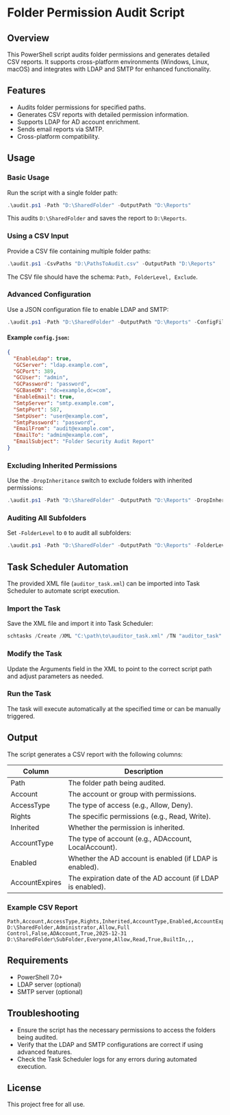 # Folder Permission Audit Script

## Overview
This PowerShell script audits folder permissions and generates detailed CSV reports. It supports cross-platform environments (Windows, Linux, macOS) and integrates with LDAP and SMTP for enhanced functionality.

## Features
- Audits folder permissions for specified paths.
- Generates CSV reports with detailed permission information.
- Supports LDAP for AD account enrichment.
- Sends email reports via SMTP.
- Cross-platform compatibility.

## Usage

### Basic Usage
Run the script with a single folder path:

```powershell
.\audit.ps1 -Path "D:\SharedFolder" -OutputPath "D:\Reports"
```
This audits `D:\SharedFolder` and saves the report to `D:\Reports`.

### Using a CSV Input
Provide a CSV file containing multiple folder paths:

```powershell
.\audit.ps1 -CsvPaths "D:\PathsToAudit.csv" -OutputPath "D:\Reports"
```
The CSV file should have the schema: `Path, FolderLevel, Exclude`.

### Advanced Configuration
Use a JSON configuration file to enable LDAP and SMTP:

```powershell
.\audit.ps1 -Path "D:\SharedFolder" -OutputPath "D:\Reports" -ConfigFile "config.json"
```

#### Example `config.json`:
```json
{
  "EnableLdap": true,
  "GCServer": "ldap.example.com",
  "GCPort": 389,
  "GCUser": "admin",
  "GCPassword": "password",
  "GCBaseDN": "dc=example,dc=com",
  "EnableEmail": true,
  "SmtpServer": "smtp.example.com",
  "SmtpPort": 587,
  "SmtpUser": "user@example.com",
  "SmtpPassword": "password",
  "EmailFrom": "audit@example.com",
  "EmailTo": "admin@example.com",
  "EmailSubject": "Folder Security Audit Report"
}
```

### Excluding Inherited Permissions
Use the `-DropInheritance` switch to exclude folders with inherited permissions:

```powershell
.\audit.ps1 -Path "D:\SharedFolder" -OutputPath "D:\Reports" -DropInheritance
```

### Auditing All Subfolders
Set `-FolderLevel` to `0` to audit all subfolders:

```powershell
.\audit.ps1 -Path "D:\SharedFolder" -OutputPath "D:\Reports" -FolderLevel 0
```

## Task Scheduler Automation
The provided XML file (`auditor_task.xml`) can be imported into Task Scheduler to automate script execution.

### Import the Task
Save the XML file and import it into Task Scheduler:

```powershell
schtasks /Create /XML "C:\path\to\auditor_task.xml" /TN "auditor_task"
```

### Modify the Task
Update the Arguments field in the XML to point to the correct script path and adjust parameters as needed.

### Run the Task
The task will execute automatically at the specified time or can be manually triggered.

## Output
The script generates a CSV report with the following columns:

| Column        | Description |
|--------------|------------|
| Path        | The folder path being audited. |
| Account     | The account or group with permissions. |
| AccessType  | The type of access (e.g., Allow, Deny). |
| Rights      | The specific permissions (e.g., Read, Write). |
| Inherited   | Whether the permission is inherited. |
| AccountType | The type of account (e.g., ADAccount, LocalAccount). |
| Enabled     | Whether the AD account is enabled (if LDAP is enabled). |
| AccountExpires | The expiration date of the AD account (if LDAP is enabled). |

### Example CSV Report
```csv
Path,Account,AccessType,Rights,Inherited,AccountType,Enabled,AccountExpires
D:\SharedFolder,Administrator,Allow,Full Control,False,ADAccount,True,2025-12-31
D:\SharedFolder\SubFolder,Everyone,Allow,Read,True,BuiltIn,,,
```

## Requirements
- PowerShell 7.0+
- LDAP server (optional)
- SMTP server (optional)

## Troubleshooting
- Ensure the script has the necessary permissions to access the folders being audited.
- Verify that the LDAP and SMTP configurations are correct if using advanced features.
- Check the Task Scheduler logs for any errors during automated execution.

## License
This project free for all use.
